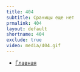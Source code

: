 ```yaml
---
title: 404
subtitle: Сраницы еще нет
prmalink: 404
layout: default
shortname: 404
exclude: true
video: media/404.gif
---
```


+ [Главная](index)
